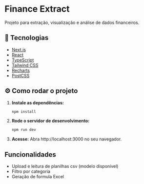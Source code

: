 # Finance Extract

Projeto para extração, visualização e análise de dados financeiros.

## 🚀 Tecnologias

- [Next.js](https://nextjs.org/)
- [React](https://react.dev/)
- [TypeScript](https://www.typescriptlang.org/)
- [Tailwind CSS](https://tailwindcss.com/)
- [Recharts](https://recharts.org/)
- [PostCSS](https://postcss.org/)

## ⚙️ Como rodar o projeto

1. **Instale as dependências:**

   ```sh
   npm install
   ```

2. **Rode o servidor de desenvolvimento:**

   ```sh
   npm run dev
   ```

3. **Acesse:**
   Abra http://localhost:3000 no seu navegador.

## Funcionalidades

- Upload e leitura de planilhas csv (modelo disponível)
- Filtro por categoria
- Geração de formula Excel
